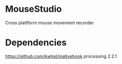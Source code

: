 MouseStudio
===========

Cross plattform mouse movement recorder

# Dependencies
https://github.com/kwhat/jnativehook
processing 2.2.1